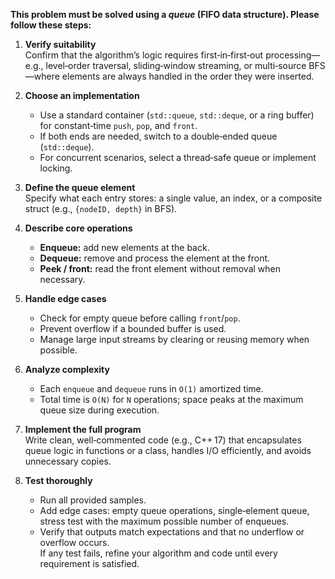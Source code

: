 **This problem must be solved using a _queue_ (FIFO data structure). Please follow these steps:**

1. **Verify suitability**  
   Confirm that the algorithm’s logic requires first‑in‑first‑out processing—e.g., level‑order traversal, sliding‑window streaming, or multi‑source BFS—where elements are always handled in the order they were inserted.

2. **Choose an implementation**  
   - Use a standard container (`std::queue`, `std::deque`, or a ring buffer) for constant‑time `push`, `pop`, and `front`.  
   - If both ends are needed, switch to a double‑ended queue (`std::deque`).  
   - For concurrent scenarios, select a thread‑safe queue or implement locking.

3. **Define the queue element**  
   Specify what each entry stores: a single value, an index, or a composite struct (e.g., `{nodeID, depth}` in BFS).

4. **Describe core operations**  
   - **Enqueue:** add new elements at the back.  
   - **Dequeue:** remove and process the element at the front.  
   - **Peek / front:** read the front element without removal when necessary.

5. **Handle edge cases**  
   - Check for empty queue before calling `front`/`pop`.  
   - Prevent overflow if a bounded buffer is used.  
   - Manage large input streams by clearing or reusing memory when possible.

6. **Analyze complexity**  
   - Each `enqueue` and `dequeue` runs in `O(1)` amortized time.  
   - Total time is `O(N)` for `N` operations; space peaks at the maximum queue size during execution.

7. **Implement the full program**  
   Write clean, well‑commented code (e.g., C++ 17) that encapsulates queue logic in functions or a class, handles I/O efficiently, and avoids unnecessary copies.

8. **Test thoroughly**  
   - Run all provided samples.  
   - Add edge cases: empty queue operations, single‑element queue, stress test with the maximum possible number of enqueues.  
   - Verify that outputs match expectations and that no underflow or overflow occurs.  
   If any test fails, refine your algorithm and code until every requirement is satisfied.